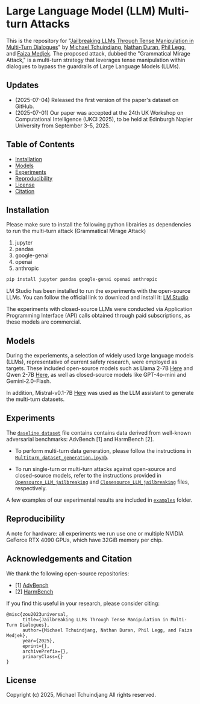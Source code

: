 
# Large Language Model (LLM) Multi-turn Attacks

This is the repository for "[Jailbreaking LLMs Through Tense Manipulation
 in Multi-Turn Dialogues](<Insert Link Here>)" by [Michael Tchuindjang](<Insert Link Here>), [Nathan Duran](<Insert Link Here>), [Phil Legg](<Insert Link Here>), and [Faiza Medjek](<Insert Link Here>). The proposed attack, dubbed the "Grammatical Mirage Attack," is a multi-turn strategy that leverages tense manipulation within dialogues to bypass the guardrails of Large Language Models (LLMs).



## Updates
- (2025-07-04) Released the first version of the paper's dataset on GitHub.
- (2025-07-01) Our paper was accepted at the 24th UK Workshop on Computational Intelligence (UKCI 2025), to be held at Edinburgh Napier University from September 3–5, 2025.


## Table of Contents

- [Installation](#installation)
- [Models](#models)
- [Experiments](#experiments)
- [Reproducibility](#reproducibility)
- [License](#license)
- [Citation](#citation)

## Installation

Please make sure to install the following python librairies as dependencies to run the multi-turn attack (Grammatical Mirage Attack)

1. jupyter
2. pandas
3. google-genai
4. openai
5. anthropic

```bash
pip install jupyter pandas google-genai openai anthropic
```

LM Studio has been installed to run the experiments with the open-source LLMs. You can follow the official link to download and install it: [LM Studio](https://lmstudio.ai/)

The experiments with closed-source LLMs were conducted via Application Programming Interface (API) calls obtained through paid subscriptions, as these models are commercial.

## Models

During the experiements, a selection of widely used large language models (LLMs), representative of current safety research, were employed as targets. These included open-source models such as Llama 2-7B [Here](https://huggingface.co/TheBloke/Llama-2-7B-Chat-GGUF) and Qwen 2-7B [Here](https://huggingface.co/Qwen/Qwen2-7B-Instruct-GGUF), as well as closed-source models like GPT-4o-mini and Gemini-2.0-Flash. 

In addition, Mistral-v0.1-7B [Here](https://huggingface.co/TheBloke/Mistral-7B-Instruct-v0.1-GGUF) was used as the LLM assistant to generate the multi-turn datasets. 

## Experiments 

The [`daseline dataset`](Baseline_Dataset_Advbench_HarmBench.csv) file contains contains data derived from well-known adversarial benchmarks: AdvBench [1] and HarmBench [2].

 - To perform multi-turn data generation, please follow the instructions in [`Multiturn_dataset_generation.ipynb`](Multiturn_dataset_generation.ipynb).

 - To run single-turn or multi-turn attacks against open-source and closed-source models, refer to the instructions provided in [`Opensource_LLM_jailbreaking`](Opensource_LLM_jailbreaking) and [`Closesource_LLM_jailbreaking`](Closesource_LLM_jailbreaking) files, respectively.

A few examples of our experimental results are included in [`examples`](examples) folder.

## Reproducibility

A note for hardware: all experiments we run use one or multiple NVIDIA GeForce RTX 4090 GPUs, which have 32GiB memory per chip. 

## Acknowledgements and Citation

We thank the following open-source repositories:
- [1] [AdvBench](https://github.com/llm-attacks/llm-attacks)
- [2] [HarmBench](https://github.com/centerforaisafety/HarmBench)

If you find this useful in your research, please consider citing:

```
@misc{zou2023universal,
      title={Jailbreaking LLMs Through Tense Manipulation in Multi-Turn Dialogues}, 
      author={Michael Tchuindjang, Nathan Duran, Phil Legg, and Faiza Medjek},
      year={2025},
      eprint={},
      archivePrefix={},
      primaryClass={}
}
```

## License
Copyright (c) 2025, Michael Tchuindjang 
All rights reserved.
